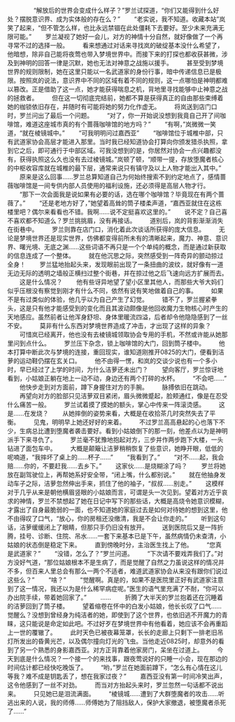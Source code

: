 　　
　　“解放后的世界会变成什么样子？”罗兰试探道，“你们又能得到什么好处？摆脱意识界、成为实体般的存在么？”
　　“老实说，我不知道。收藏本站”岚笑了起来，“但不管怎么样，也比永远禁锢在此处僵耗下去要好。至少未来充满无限可能。”
　　罗兰凝视了她好一会儿，对方的神情十分自然，就好像做了一个再寻常不过的选择一般。
　　看来想通过对话来寻找岚的破绽基本没什么希望了，他暗想，除非自己能将夜莺也带入梦境世界中。而接下来的打探也都收获甚微，涉及到神明的回答一律是沉默，她也无法对神意之战施以援手。
　　甚至受到梦境世界的规则限制，她在这里只能以一名武道家的身份行事，暗中传递信息已是极限。按照岚的说法，意识界中不同的区域有着不同的规则，这一点哪怕是神明都难以篡改。正是借助了这一点，她才能获得喘息之机，背地里寻找能够中止神意之战的拯救者。
　　但在这一切彻底完结前，她都不算是获得真正的自由那些束缚着她的枷锁依旧存在，并随时有可能将她的努力化作虚无。
　　将岚送到店门口时，罗兰问出了最后一个问题。
　　“对了，你一开始说没想到我竟自己开了间咖啡馆，难道这座城市真的有个蔷薇咖啡馆的地方吗？”
　　“有啊，”岚微微一笑道，“就在棱镜城中。”
　　“可我明明问过嘉西亚”
　　“咖啡馆位于城椎中部，只有武道家协会高层才能进入那里。当时我已经知道协会打算向你颁发猎杀执照，拿到它之后，即可通行于中部区域。可我没想到的是，你居然对协会一点兴趣都没有，获得执照这么久也没有去过棱镜城。”岚顿了顿，“顺带一提，存放堕魔者核心的中枢收容库就在城椎的最下层，通常来说只有镇守及以上人物才能出入其中。”
　　原来是这么回事……罗兰总算知道自己为何始终搜索不到约定地点了，感情蔷薇咖啡馆是一间专供内部人员使用的福利设施，还必须得是高层人物才行。
　　“那下一次会面我是说如果有必要的话，选在哪个咖啡馆？毕竟现在有两个蔷薇了。”
　　“还是老地方好了，”她望着高耸的筒子楼柔声道，“嘉西亚就住在这栋楼里吧？偶尔来看看也不错。我啊……说不定挺喜欢这里的。”
　　说不定？自己喜不喜欢都不知道么？罗兰挑挑眉，没有再接话。
　　道别后，岚的背影渐渐消失在街巷中。
　　罗兰则靠在店门口，消化着此次谈话所获得的庞大信息。
　　无论是梦境世界还是现实世界，仿佛都变得前所未有的清晰起来，魔力、神意、意识界、曙光境、无底之渊……这些词语不再只是一个个单纯的概念，而是通过新获取的信息连成了一个整体。
　　就在他沉思之际，突然感受到一阵奇异的颤动掠过全身！
　　罗兰猛地抬起头来，发现眼前出现了一条扭曲的波纹，就好像有一道无边无际的透明之墙般正横扫过整个街巷，并在掠过他之后飞速向远方扩展而去。
　　这是什么情况？
　　他有些讶异地望了望小区里其他人，而那些大爷大妈们似乎压根没有察觉到刚才有什么不同，依然有说有笑地做着自己的事。
　　如果不是有过类似的体验，他几乎以为自己产生了幻觉。
　　错不了，罗兰握紧拳头，这是只有他才能感受到的变化而且其波动颇像是他回收魔力生物核心时产生的天地感应。虽然前者让他浑身舒坦、身体里暖流四溢，后者却令他隐隐感到了一丝不安。
　　莫非有什么东西对梦境世界造成了冲击，才出现了这样的异象？
　　可惜岚已经离开，他也没有去棱镜城领取协会专用的手机，不然或许能从她那里问到点什么。
　　罗兰压下杂念，锁上咖啡馆的大门，回到筒子楼中。
　　他本打算中断此次与梦境的连接，重回现实，谁知道刚推开0825的大门，便看到洁萝的运动鞋仍摆在玄关口。
　　他不由得一愣，和岚的交谈少说也有一个多小时，早已经过了上学的时间，为什么洁萝还未出门？
　　望向客厅，罗兰惊讶地看到，小姑娘正躺在地上一动不动，身边还有两个打碎的水杯。
　　“不会吧……”
　　他快步走到对方面前，蹲下身握住对方的手腕。
　　脉搏依旧在跳动。
　　再望向对方的脸部只见洁萝双目紧闭，眉头微微蹙起，脸颊通红，像是在忍受什么痛苦一般。
　　罗兰试着摸了摸她的额头，掌心中传来一阵滚烫感。
　　这是……在发烧？
　　从她摔倒的姿势来看，大概是在收拾茶几时突然失去了平衡。
　　见鬼，明明早上她还好好的来着。
　　不过罗兰高高悬起的心也落下不少，生病总比遭到堕魔者袭击要好。看到小姑娘倒下的那一刻，他差点以为是神明派手下来寻仇了。
　　罗兰毫不犹豫地抱起对方，三步并作两步跑下大楼，一头钻进了面包车中。
　　大概是颠簸让洁萝稍稍恢复了些意识，她睁开眼，低低的呢喃道，“我摔坏了桌上的……杯子……”
　　“我看到了。”
　　“对不……起，我会赔……你的，不要赶我……去乡下。”
　　这家伙……是烧糊涂了吗？
　　罗兰将她放在副驾驶位上，再帮她系好安全带，“闭上嘴，什么都别说。”
　　就在他抽身发动车子之际，洁萝忽然伸出手来，抓住了他的袖子，“叔叔……别走。”
　　这模样对于几乎从来是朝他横眉竖眼的小姑娘而言，可谓是头一次见到。望着对方近乎哀求的神情，罗兰不禁想起了她在日记中写下的那些话，大概是高烧令她意识模糊，才露出了自身最脆弱的一面，也不知道她的家庭过去是如何对待她的想到这里，他不由得叹了口气，“放心，你的房租还没缴清，我是不会让你走的。”
　　听到这句话，洁萝缓缓闭上了眼睛，但那只手仍旧没有放开。
　　送到医院后又是一阵折腾，挂号、诊断、住院、吊水……一套下来基本已是下午，虽然病情仍未查清，小姑娘的状态倒是稳定下来。
　　直到傍晚时分，主治医生找上了他。
　　“您真是武道家？”
　　“没错，怎么了？”罗兰问道。
　　“下次请不要戏弄我们了。”对方没好气道，“那位姑娘根本不是生病了，而是觉醒了自然之力虽说这样的情况并不多，但百来人里总会有那么一两个不适者，难道武道家协会从来没有跟你们说过这些么？”
　　“啥？”
　　“觉醒啊。真是的，如果不是医院里正好有武道家注意到了这一情况，我还以为是什么稀罕病症呢。”医生的语气里充满了不耐，“你可以办出院手续，带着她回家了。”
　　……
　　折腾了大半天的罗兰抱着还在沉睡着的洁萝回到了筒子楼。
　　望着缩卷在怀中的白发小姑娘，他长长叹了口气……觉醒么？没想到曾经身为纯洁者的她，即使到了这个世界，也依旧逃不开魔力的青睐，这只能说是命定如此吧。不过好歹在梦境世界中有他看着，她应该不会再重蹈上一世的覆辙了。
　　此时天色已被夜幕笼罩，长长的走廊上只剩下一排老旧吊灯所发出的昏黄光芒，以及偶尔撞向灯光的飞虫。当他走近0825时，却意外的看到了另一个熟悉的身影嘉西亚。对方正背靠着他家房门，呆坐在过道上。
　　今天到底是什么情况？一个接一个的来找事，跟夜莺说好的只睡一小会，现在那边的时间估计都已经快吃晚饭了。
　　“哟，”罗兰在她面前蹲下，“怎么有心情在这儿等我？难不成是钥匙丢了，想在我家过夜？”
　　嘉西亚没有第一时间冷笑出声，这令他感到了一丝不对劲。
　　而当对方抬起头来时，罗兰忽然一句话都不说出来。
　　只见她已是泪流满面。
　　“棱镜城……遭到了大群堕魔者的攻击……听逃出来的人说，我的师傅……师傅她为了阻挡敌人，保护大家撤退，被堕魔者杀死了……”